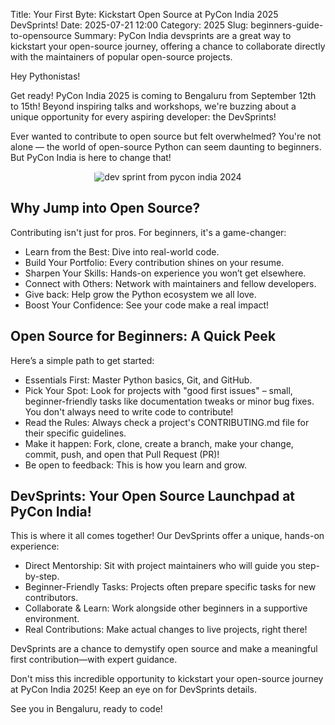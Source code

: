 Title: Your First Byte: Kickstart Open Source at PyCon India 2025 DevSprints!
Date: 2025-07-21 12:00
Category: 2025
Slug: beginners-guide-to-opensource
Summary: PyCon India devsprints are a great way to kickstart your open-source journey, offering a chance to collaborate directly with the maintainers of popular open-source projects.

Hey Pythonistas!

Get ready! PyCon India 2025 is coming to Bengaluru from September 12th to 15th! Beyond inspiring talks and workshops, we're buzzing about a unique opportunity for every aspiring developer: the DevSprints!

Ever wanted to contribute to open source but felt overwhelmed? You're not alone — the world of open-source Python can seem daunting to beginners. But PyCon India is here to change that!

<p align="center" data-aos="fade-right"  data-aos-duration="1000">
    <img src="{static}/images/2025/dev-sprint.jpg" alt="dev sprint from pycon india 2024" class="img-fluid" style="border-radius: 10%; max-height: 700px;">
</p>

## Why Jump into Open Source?
Contributing isn't just for pros. For beginners, it's a game-changer:

- Learn from the Best: Dive into real-world code.
- Build Your Portfolio: Every contribution shines on your resume.
- Sharpen Your Skills: Hands-on experience you won’t get elsewhere.
- Connect with Others: Network with maintainers and fellow developers.
- Give back: Help grow the Python ecosystem we all love.
- Boost Your Confidence: See your code make a real impact!

## Open Source for Beginners: A Quick Peek
Here’s a simple path to get started:

- Essentials First: Master Python basics, Git, and GitHub.
- Pick Your Spot: Look for projects with "good first issues" – small, beginner-friendly tasks like documentation tweaks or minor bug fixes. You don't always need to write code to contribute!
- Read the Rules: Always check a project's CONTRIBUTING.md file for their specific guidelines.
- Make it happen: Fork, clone, create a branch, make your change, commit, push, and open that Pull Request (PR)!
- Be open to feedback: This is how you learn and grow.

## DevSprints: Your Open Source Launchpad at PyCon India!
This is where it all comes together! Our DevSprints offer a unique, hands-on experience:

- Direct Mentorship: Sit with project maintainers who will guide you step-by-step.
- Beginner-Friendly Tasks: Projects often prepare specific tasks for new contributors.
- Collaborate & Learn: Work alongside other beginners in a supportive environment.
- Real Contributions: Make actual changes to live projects, right there!

DevSprints are a chance to demystify open source and make a meaningful first contribution—with expert guidance.

Don't miss this incredible opportunity to kickstart your open-source journey at PyCon India 2025! Keep an eye on [](in.pycon.org/2025) for DevSprints details.

See you in Bengaluru, ready to code!